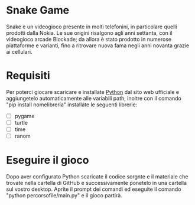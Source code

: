 # Snake Game
Snake è un videogioco presente in molti telefonini, in particolare quelli prodotti dalla Nokia. Le sue origini risalgono agli anni settanta, con il videogioco arcade Blockade; da allora è stato prodotto in numerose piattaforme e varianti, fino a ritrovare nuova fama negli anni novanta grazie ai cellulari.

# Requisiti

Per poterci giocare scaricare e installate [Python](https://www.python.org/) dal sito web ufficiale e aggiungetelo automaticamente alle variabili path, inoltre con il comando "pip install nomelibreria" installate le seguenti librerie:

- [ ] pygame
- [ ] turtle
- [ ] time
- [ ] ranom

# Eseguire il gioco

Dopo aver configurato Python scaricate il codice sorgnte e il materiale che trovate nella cartella di GitHub e successivamente ponetelo in una cartella sul vostro desktop.
Aprite il prompt dei comandi ed eseguite il comando "python percorsofile/main.py" e il gioco partirà.
